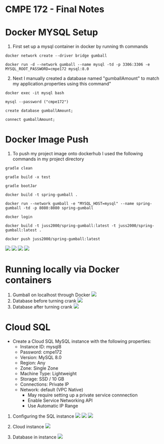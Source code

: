 # CMPE 172 - Final Notes

# Docker MYSQL Setup
1. First set up a mysql container in docker by running th commands

```
docker network create --driver bridge gumball

docker run -d --network gumball --name mysql -td -p 3306:3306 -e MYSQL_ROOT_PASSWORD=cmpe172 mysql:8.0
```

2. Next I manually created a database named "gumballAmount" to match my application.properties using this command"

```
docker exec -it mysql bash

mysql --password ("cmpe172")

create database gumballAmount;

connect gumballAmount;
```

# Docker Image Push
1. To push my project image onto dockerhub I used the following commands in my project directory

```
gradle clean

gradle build -x test

gradle bootJar

docker build -t spring-gumball .

docker run --network gumball -e "MYSQL_HOST=mysql" --name spring-gumball -td -p 8080:8080 spring-gumball

docker login

docker build -t juss2000/spring-gumball:latest -t juss2000/spring-gumball:latest .

docker push juss2000/spring-gumball:latest
```

![](images/imagepush1.jpeg)
![](images/imagepush2.jpeg)
![](images/containers.jpeg)
![](images/dockerhub.png)

# Running locally via Docker containers
1. Gumball on localhost through Docker
![](images/local:cloud-gumballapp/gumballdocker.png)
2. Database before turning crank
![](images/local:cloud-gumballapp/localdatabefore.jpeg)
3. Database after turning crank
![](images/local:cloud-gumballapp/localdatabaseafter.jpeg)

# Cloud SQL
- Create a Cloud SQL MySQL instance with the following properties:
	- Instance ID: mysql8
	- Password: cmpe172
	- Version: MySQL 8.0
	- Region: Any
	- Zone: Single Zone
	- Machine Type: Lightweight
	- Storage: SSD / 10 GB
	- Connections: Private IP
	- Network: default (VPC Native)
		- May require setting up a private service connnection
		- Enable Service Networking API
		- Use Automatic IP Range
		
1. Configuring the SQL instance
![](images/deployment-process/createcloud1.jpeg)
![](images/deployment-process/createcloud2.jpeg)
![](images/deployment-process/createcloud3.jpeg)

2. Cloud instance
![](images/deployment-process/cloudsql.jpeg)

3. Database in instance
![](images/deployment-process/databases.png)



